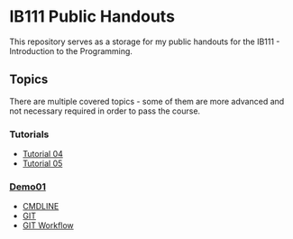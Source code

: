 # IB111 Public Handouts

This repository serves as a storage for my public handouts for the IB111 - Introduction to the Programming.

## Topics

There are multiple covered topics - some of them are more advanced and not necessary required in order to pass the course.

### Tutorials

- [Tutorial 04](./cv04/README.md)
- [Tutorial 05](./cv05/README.md)



### [Demo01](./demo01/README.md)
- [CMDLINE](./demo01/cmdline.md)
- [GIT](./demo01/git.md)
- [GIT Workflow](./demo01/git_workflow.md)


